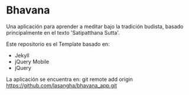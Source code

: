 Bhavana
=======

Una aplicación para aprender a meditar bajo la tradición budista, basado principalmente en el texto 'Satipatthana Sutta'.

Este repositorio es el Template basado en:
* Jekyll
* jQuery Mobile
* jQuery

La aplicación se encuentra en: git remote add origin https://github.com/lasangha/bhavana_app.git


